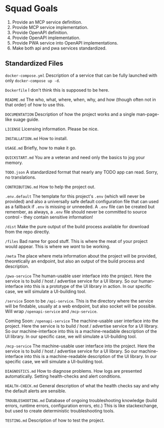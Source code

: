 # Squad Goals

1. Provide an MCP service definition.
2. Provide MCP service implementation.
3. Provide OpenAPI definition.
4. Provide OpenAPI implementation.
5. Provide PWA service into OpenAPI implementations.
6. Make both api and pwa services standardized.

## Standardized Files
`docker-compose.yml`
Description of a service that can be fully launched with only `docker-compose up -d`.

`Dockerfile`
I don't think this is supposed to be here.

`README.md`
The who, what, where, when, why, and how (though often not in that order) of how to use this.

`DOCUMENTATION`
Description of how the project works and a single man-page-like suage guide.

`LICENSE`
Licensing information. Please be nice.

`INSTALLATION.md`
How to install.

`USAGE.md`
Briefly, how to make it go.

`QUICKSTART.md`
You are a veteran and need only the basics to jog your memory.

`TODO.json`
A standardized format that nearly any TODO app can read. Sorry, no translations.

`CONTRIBUTING.md`
How to help the project out.

`.env.default`
The template for this project's `.env` (which will never be provided) and also a universally safe default configuration file that can used as a fallback if `.env` is missing or unneeded. A `.env` file can be created but remember, as always, a `.env` file should never be committed to source control - they contain sensitive information!

`/dist`
Make the pure output of the build process available for download from the repo directly.

`/files`
Bad name for good stuff. This is where the meat of your project would appear. This is where we *want* to be working.

`/meta`
The place where meta information about the project will be provided, theoretically an endpoint, but also an output of the build process and description.

`/pwa-service`
The human-usable user interface into the project. Here the service is to build / host / advertise service for a UI library. So our human-interface into this is a prototype of the UI library in action. In our specific case, we will simulate a UI-building tool.

`/service`
Soon to be `/api-service`. This is the directory where the service will be findable, usually at a web endpoint, but also socket will be possible. Will wrap `/openapi-service` and `/mcp-service`.

Coming Soon:
`/openapi-service`
The machine-usable user interface into the project. Here the service is to build / host / advertise service for a UI library. So our machine-interface into this is a machine-readable description of the UI library. In our specific case, we will simulate a UI-building tool.

`/mcp-service`
The machine-usable user interface into the project. Here the service is to build / host / advertise service for a UI library. So our machine-interface into this is a machine-readable description of the UI library. In our specific case, we will simulate a UI-building tool.

`DIAGNOSTICS.md`
How to diagnose problems. How logs are presented automatically. Setting health-checks and alert conditions.

`HEALTH-CHECK.md`
General description of what the health checks say and why the default alerts are sensible.

`TROUBLESHOOTING.md`
Database of ongoing troubleshooting knowledge (build errors, runtime errors, configuration errors, etc.) This is like stackexchange, but used to create deterministic troubleshooting tools.

`TESTING.md`
Description of how to test the project.